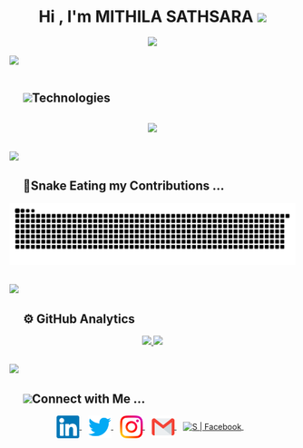 <h1 align="center"><b>Hi , I'm MITHILA SATHSARA </b><img src="https://media.giphy.com/media/hvRJCLFzcasrR4ia7z/giphy.gif" width="35"></h1>

<p align="center">
  <a href="https://github.com/DenverCoder1/readme-typing-svg"><img src="https://readme-typing-svg.herokuapp.com?font=Time+New+Roman&color=cyan&size=25&center=true&vCenter=true&width=600&height=100&lines=Undergraduate-Software+Engineer;Active+Learner/Researcher;Love+to+learn+new+stuffs"></a>
</p>

<!--horizontal divider(gradiant)-->
<img src="https://user-images.githubusercontent.com/73097560/115834477-dbab4500-a447-11eb-908a-139a6edaec5c.gif">

<div id="user-content-toc">
  <ul align="">
    <summary><img src = "https://media2.giphy.com/media/QssGEmpkyEOhBCb7e1/giphy.gif?cid=ecf05e47a0n3gi1bfqntqmob8g9aid1oyj2wr3ds3mg700bl&rid=giphy.gif" width = 40px><h2 style="display: inline-block"> Technologies  </h2></summary>
  </ul>
</div>

<!--tech stack icons-->
<p align="center">
  <a href="https://skillicons.dev">
    <img src="https://skillicons.dev/icons?i=git,bootstrap,css,figma,firebase,github,html,js,mysql,nextjs,nodejs,react,redux,tailwind,ts,vscode&perline=8" />
  </a>
</p>
<br>
<!--horizontal divider(gradiant)-->
<img src="https://user-images.githubusercontent.com/73097560/115834477-dbab4500-a447-11eb-908a-139a6edaec5c.gif">
<div id="user-content-toc">
	<ul>
		<summary> 
			<h2>🐍Snake Eating my Contributions ...</h2>
		</summary>
	</ul>

</div>	
<p align = "center">
	<img src = "https://github.com/7oSkaaa/7oSkaaa/blob/output/github-contribution-grid-snake-dark.svg?" alt = "Snake Game"/>
</p>
<br>
<!--horizontal divider(gradiant)-->
<img src="https://user-images.githubusercontent.com/73097560/115834477-dbab4500-a447-11eb-908a-139a6edaec5c.gif">


<div id="user-content-toc">
	<ul>
		<summary> 
			<h2>⚙️ GitHub Analytics</h2>
		</summary>
	</ul>
	</div>
<p align="center">
<a href="https://github.com/Sathsara99">
  <img height="180em" src="https://github-readme-stats-eight-theta.vercel.app/api?username=AVS1508&show_icons=true&theme=algolia&include_all_commits=true&count_private=true"/>
  <img height="180em" src="https://github-readme-stats-eight-theta.vercel.app/api/top-langs/?username=AVS1508&layout=compact&langs_count=8&theme=algolia"/>
</a>
</p>
<br>
	
<!--horizontal divider(gradiant)-->
<img src="https://user-images.githubusercontent.com/73097560/115834477-dbab4500-a447-11eb-908a-139a6edaec5c.gif">



<div id="user-content-toc">
	<ul>
		<summary> 
			 <h2><img src='https://raw.githubusercontent.com/ShahriarShafin/ShahriarShafin/main/Assets/handshake.gif' width="100px">Connect with Me ...</h2>
		</summary>
	</ul>
	</div>
 
<p align="center">
<a href="#" target="_blank">
  <img align="center" alt="S | Linkedin" width="40px" src="https://github.com/SatYu26/SatYu26/blob/master/Assets/Linkedin.svg" />
</a> &nbsp;&nbsp;
<a href="#" target="_blank">
  <img align="center" alt="S | Twitter" width="40px" src="https://github.com/SatYu26/SatYu26/blob/master/Assets/Twitter.svg" />
</a> &nbsp;&nbsp;
<a href="#" target="_blank">
  <img align="center" alt="S | Instagram" width="40px" src="https://github.com/SatYu26/SatYu26/blob/master/Assets/Instagram.svg" />
</a> &nbsp;&nbsp;
<a href="mailto:kl.sathsara@gmail.com" >
  <img align="center" alt="S | Gmail" width="40px" src="https://github.com/SatYu26/SatYu26/blob/master/Assets/Gmail.svg" />
</a> &nbsp;&nbsp;
<a href="#">
    <img align="center" alt="S | Facebook" width="40px" src="https://upload.wikimedia.org/wikipedia/en/thumb/0/04/Facebook_f_logo_%282021%29.svg/100px-Facebook_f_logo_%282021%29.svg.png" />
</a> &nbsp;&nbsp;
<p>
	



  

